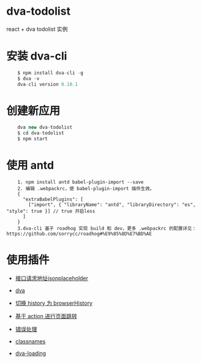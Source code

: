 # dva-todolist
react + dva todolist 实例

# 安装 dva-cli
```js
    $ npm install dva-cli -g
    $ dva -v
    dva-cli version 0.10.1
```

# 创建新应用
```js
    dva new dva-todolist
    $ cd dva-todolist
    $ npm start

```

# 使用 antd
```
    1. npm install antd babel-plugin-import --save
    2. 编辑 .webpackrc，使 babel-plugin-import 插件生效。
    {
      "extraBabelPlugins": [
        ["import", { "libraryName": "antd", "libraryDirectory": "es", "style": true }] // true 开启less
      ]
    }
    3.dva-cli 基于 roadhog 实现 build 和 dev，更多 .webpackrc 的配置详见：https://github.com/sorrycc/roadhog#%E9%85%8D%E7%BD%AE
```

# 使用插件
- [接口请求地址jsonplaceholder](https://jsonplaceholder.typicode.com/)
- [dva](https://dvajs.com/guide/)
- [切换 history 为 browserHistory](https://dvajs.com/knowledgemap/#%E5%88%87%E6%8D%A2-history-%E4%B8%BA-browserhistory)
- [基于 action 进行页面跳转](https://dvajs.com/knowledgemap/#%E5%9F%BA%E4%BA%8E-action-%E8%BF%9B%E8%A1%8C%E9%A1%B5%E9%9D%A2%E8%B7%B3%E8%BD%AC)
- [错误处理](https://dvajs.com/knowledgemap/#%E9%94%99%E8%AF%AF%E5%A4%84%E7%90%86)

- [classnames](https://github.com/JedWatson/classnames)
- [dva-loading](https://github.com/dvajs/dva/tree/master/packages/dva-loading)

